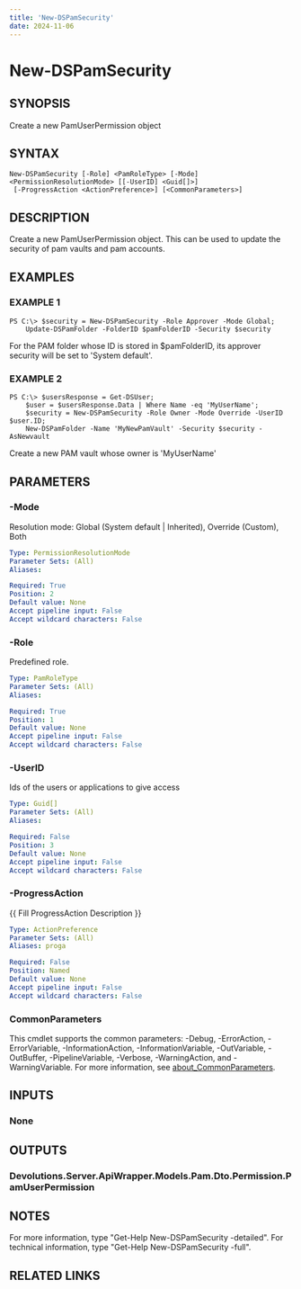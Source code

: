 ```yaml
---
title: 'New-DSPamSecurity'
date: 2024-11-06
---
```



# New-DSPamSecurity

## SYNOPSIS
Create a new PamUserPermission object

## SYNTAX

```
New-DSPamSecurity [-Role] <PamRoleType> [-Mode] <PermissionResolutionMode> [[-UserID] <Guid[]>]
 [-ProgressAction <ActionPreference>] [<CommonParameters>]
```

## DESCRIPTION
Create a new PamUserPermission object.
This can be used to update the security of pam vaults and pam accounts.

## EXAMPLES

### EXAMPLE 1
```
PS C:\> $security = New-DSPamSecurity -Role Approver -Mode Global;
    Update-DSPamFolder -FolderID $pamFolderID -Security $security
```

For the PAM folder whose ID is stored in $pamFolderID, its approver security will be set to 'System default'.

### EXAMPLE 2
```
PS C:\> $usersResponse = Get-DSUser;
    $user = $usersResponse.Data | Where Name -eq 'MyUserName';
    $security = New-DSPamSecurity -Role Owner -Mode Override -UserID $user.ID;
    New-DSPamFolder -Name 'MyNewPamVault' -Security $security -AsNewvault
```

Create a new PAM vault whose owner is 'MyUserName'

## PARAMETERS

### -Mode
Resolution mode: Global (System default | Inherited), Override (Custom), Both

```yaml
Type: PermissionResolutionMode
Parameter Sets: (All)
Aliases:

Required: True
Position: 2
Default value: None
Accept pipeline input: False
Accept wildcard characters: False
```

### -Role
Predefined role.

```yaml
Type: PamRoleType
Parameter Sets: (All)
Aliases:

Required: True
Position: 1
Default value: None
Accept pipeline input: False
Accept wildcard characters: False
```

### -UserID
Ids of the users or applications to give access

```yaml
Type: Guid[]
Parameter Sets: (All)
Aliases:

Required: False
Position: 3
Default value: None
Accept pipeline input: False
Accept wildcard characters: False
```

### -ProgressAction
{{ Fill ProgressAction Description }}

```yaml
Type: ActionPreference
Parameter Sets: (All)
Aliases: proga

Required: False
Position: Named
Default value: None
Accept pipeline input: False
Accept wildcard characters: False
```

### CommonParameters
This cmdlet supports the common parameters: -Debug, -ErrorAction, -ErrorVariable, -InformationAction, -InformationVariable, -OutVariable, -OutBuffer, -PipelineVariable, -Verbose, -WarningAction, and -WarningVariable. For more information, see [about_CommonParameters](http://go.microsoft.com/fwlink/?LinkID=113216).

## INPUTS

### None
## OUTPUTS

### Devolutions.Server.ApiWrapper.Models.Pam.Dto.Permission.PamUserPermission
## NOTES
For more information, type "Get-Help New-DSPamSecurity -detailed".
For technical information, type "Get-Help New-DSPamSecurity -full".

## RELATED LINKS

